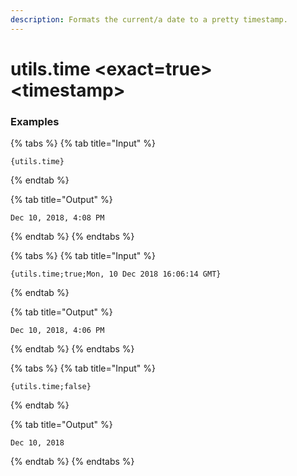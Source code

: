 ```yaml
---
description: Formats the current/a date to a pretty timestamp.
---
```


# utils.time <exact=true> \<timestamp\>

### Examples

{% tabs %}
{% tab title="Input" %}

```text
{utils.time}
```

{% endtab %}

{% tab title="Output" %}

```text
Dec 10, 2018, 4:08 PM
```

{% endtab %}
{% endtabs %}

{% tabs %}
{% tab title="Input" %}

```text
{utils.time;true;Mon, 10 Dec 2018 16:06:14 GMT}
```

{% endtab %}

{% tab title="Output" %}

```text
Dec 10, 2018, 4:06 PM
```

{% endtab %}
{% endtabs %}

{% tabs %}
{% tab title="Input" %}

```text
{utils.time;false}
```

{% endtab %}

{% tab title="Output" %}

```text
Dec 10, 2018
```

{% endtab %}
{% endtabs %}
